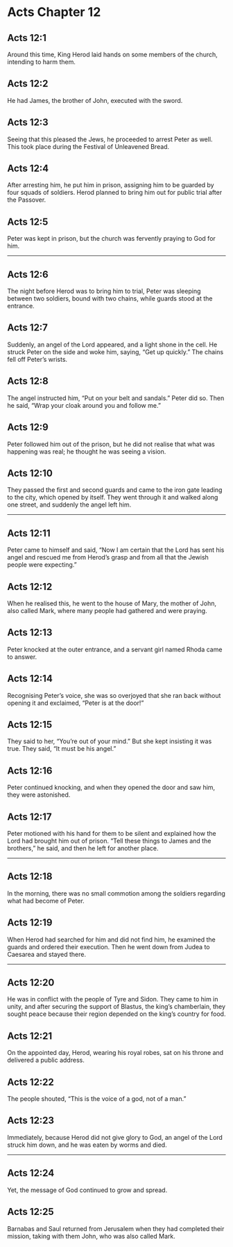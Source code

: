 # Acts Chapter 12

## Acts 12:1

Around this time, King Herod laid hands on some members of the church, intending to harm them.

## Acts 12:2

He had James, the brother of John, executed with the sword.

## Acts 12:3

Seeing that this pleased the Jews, he proceeded to arrest Peter as well. This took place during the Festival of Unleavened Bread.

## Acts 12:4

After arresting him, he put him in prison, assigning him to be guarded by four squads of soldiers. Herod planned to bring him out for public trial after the Passover.

## Acts 12:5

Peter was kept in prison, but the church was fervently praying to God for him.

---

## Acts 12:6

The night before Herod was to bring him to trial, Peter was sleeping between two soldiers, bound with two chains, while guards stood at the entrance.

## Acts 12:7

Suddenly, an angel of the Lord appeared, and a light shone in the cell. He struck Peter on the side and woke him, saying, “Get up quickly.” The chains fell off Peter’s wrists.

## Acts 12:8

The angel instructed him, “Put on your belt and sandals.” Peter did so. Then he said, “Wrap your cloak around you and follow me.”

## Acts 12:9

Peter followed him out of the prison, but he did not realise that what was happening was real; he thought he was seeing a vision.

## Acts 12:10

They passed the first and second guards and came to the iron gate leading to the city, which opened by itself. They went through it and walked along one street, and suddenly the angel left him.

---

## Acts 12:11

Peter came to himself and said, “Now I am certain that the Lord has sent his angel and rescued me from Herod’s grasp and from all that the Jewish people were expecting.”

## Acts 12:12

When he realised this, he went to the house of Mary, the mother of John, also called Mark, where many people had gathered and were praying.

## Acts 12:13

Peter knocked at the outer entrance, and a servant girl named Rhoda came to answer.

## Acts 12:14

Recognising Peter’s voice, she was so overjoyed that she ran back without opening it and exclaimed, “Peter is at the door!”

## Acts 12:15

They said to her, “You’re out of your mind.” But she kept insisting it was true. They said, “It must be his angel.”

## Acts 12:16

Peter continued knocking, and when they opened the door and saw him, they were astonished.

## Acts 12:17

Peter motioned with his hand for them to be silent and explained how the Lord had brought him out of prison. “Tell these things to James and the brothers,” he said, and then he left for another place.

---

## Acts 12:18

In the morning, there was no small commotion among the soldiers regarding what had become of Peter.

## Acts 12:19

When Herod had searched for him and did not find him, he examined the guards and ordered their execution. Then he went down from Judea to Caesarea and stayed there.

---

## Acts 12:20

He was in conflict with the people of Tyre and Sidon. They came to him in unity, and after securing the support of Blastus, the king’s chamberlain, they sought peace because their region depended on the king’s country for food.

## Acts 12:21

On the appointed day, Herod, wearing his royal robes, sat on his throne and delivered a public address.

## Acts 12:22

The people shouted, “This is the voice of a god, not of a man.”

## Acts 12:23

Immediately, because Herod did not give glory to God, an angel of the Lord struck him down, and he was eaten by worms and died.

---

## Acts 12:24

Yet, the message of God continued to grow and spread.

## Acts 12:25

Barnabas and Saul returned from Jerusalem when they had completed their mission, taking with them John, who was also called Mark.
